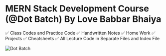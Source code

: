 # MERN Stack Development Course (@Dot Batch) By Love Babbar Bhaiya

✅ Class Codes and Practice Code
✅ Handwritten Notes
✅ Home Work
✅ Projects
✅ Cheatsheets
✅ All Lecture Code in Separate Files and Index   File

![Dot Batch](https://user-images.githubusercontent.com/71000042/210425167-f8fdcc84-4117-4c14-8952-d82402ab95f5.jpg)
